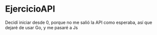 # EjercicioAPI
Decidí iniciar desde 0, porque no me salió la API como esperaba, así que dejaré de usar Go, y me pasaré a Js